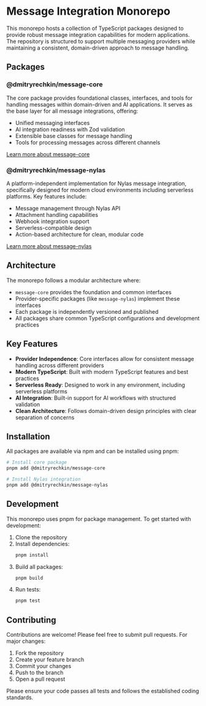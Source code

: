 # Message Integration Monorepo

This monorepo hosts a collection of TypeScript packages designed to provide robust message integration capabilities for modern applications. The repository is structured to support multiple messaging providers while maintaining a consistent, domain-driven approach to message handling.

## Packages

### @dmitryrechkin/message-core

The core package provides foundational classes, interfaces, and tools for handling messages within domain-driven and AI applications. It serves as the base layer for all message integrations, offering:

- Unified messaging interfaces
- AI integration readiness with Zod validation
- Extensible base classes for message handling
- Tools for processing messages across different channels

[Learn more about message-core](packages/core/README.md)

### @dmitryrechkin/message-nylas

A platform-independent implementation for Nylas message integration, specifically designed for modern cloud environments including serverless platforms. Key features include:

- Message management through Nylas API
- Attachment handling capabilities
- Webhook integration support
- Serverless-compatible design
- Action-based architecture for clean, modular code

[Learn more about message-nylas](packages/nylas/README.md)

## Architecture

The monorepo follows a modular architecture where:

- `message-core` provides the foundation and common interfaces
- Provider-specific packages (like `message-nylas`) implement these interfaces
- Each package is independently versioned and published
- All packages share common TypeScript configurations and development practices

## Key Features

- **Provider Independence**: Core interfaces allow for consistent message handling across different providers
- **Modern TypeScript**: Built with modern TypeScript features and best practices
- **Serverless Ready**: Designed to work in any environment, including serverless platforms
- **AI Integration**: Built-in support for AI workflows with structured validation
- **Clean Architecture**: Follows domain-driven design principles with clear separation of concerns

## Installation

All packages are available via npm and can be installed using pnpm:

```bash
# Install core package
pnpm add @dmitryrechkin/message-core

# Install Nylas integration
pnpm add @dmitryrechkin/message-nylas
```

## Development

This monorepo uses pnpm for package management. To get started with development:

1. Clone the repository
2. Install dependencies:
   ```bash
   pnpm install
   ```
3. Build all packages:
   ```bash
   pnpm build
   ```
4. Run tests:
   ```bash
   pnpm test
   ```

## Contributing

Contributions are welcome! Please feel free to submit pull requests. For major changes:

1. Fork the repository
2. Create your feature branch
3. Commit your changes
4. Push to the branch
5. Open a pull request

Please ensure your code passes all tests and follows the established coding standards.

